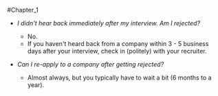 #Chapter_1 
- *I didn't hear back immediately after my interview. Am I rejected?*
	- No.
	- If you haven't heard back from a company within 3 - 5 business days after your interview, check in (politely) with your recruiter.

- *Can I re-apply to a company after getting rejected?*
	- Almost always, but you typically have to wait a bit (6 months to a year).